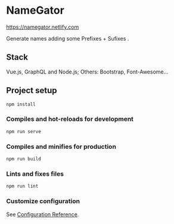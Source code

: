 # NameGator
https://namegator.netlify.com

Generate names adding some Prefixes + Sufixes . 

## Stack
Vue.js, GraphQL and Node.js; Others: Bootstrap, Font-Awesome...

## Project setup
```
npm install
```

### Compiles and hot-reloads for development
```
npm run serve
```

### Compiles and minifies for production
```
npm run build
```

### Lints and fixes files
```
npm run lint
```

### Customize configuration
See [Configuration Reference](https://cli.vuejs.org/config/).
